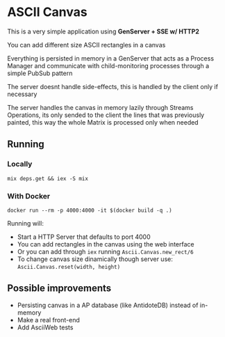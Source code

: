 # ASCII Canvas

This is a very simple application using **GenServer + SSE w/ HTTP2**

You can add different size ASCII rectangles in a canvas

Everything is persisted in memory in a GenServer that acts as a Process Manager and communicate with child-monitoring processes through a simple PubSub pattern

The server doesnt handle side-effects, this is handled by the client only if necessary

The server handles the canvas in memory lazily through Streams Operations, its only sended to the client the lines that was previously painted, this way the whole Matrix is processed only when needed

## Running

### Locally

`mix deps.get && iex -S mix`

### With Docker

`docker run --rm -p 4000:4000 -it $(docker build -q .)`

Running will:

- Start a HTTP Server that defaults to port 4000
- You can add rectangles in the canvas using the web interface
- Or you can add through `iex` running ```Ascii.Canvas.new_rect/6```
- To change canvas size dinamically though server use: `Ascii.Canvas.reset(width, height)`

## Possible improvements

- Persisting canvas in a AP database (like AntidoteDB) instead of in-memory
- Make a real front-end
- Add AsciiWeb tests

